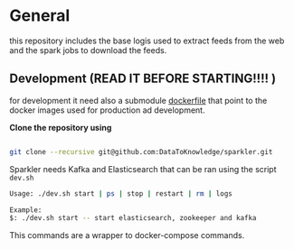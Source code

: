 # General

this repository includes the base logis used to extract feeds from the web and the spark jobs to download the feeds.


## Development (READ IT BEFORE STARTING!!!! )

for development it need also a submodule [dockerfile](https://github.com/DataToKnowledge/dockerfile) that point to the
docker images used for production ad development.

**Clone the repository using**

```bash

git clone --recursive git@github.com:DataToKnowledge/sparkler.git

```

Sparkler needs Kafka and Elasticsearch that can be ran using the script `dev.sh`

```bash
Usage: ./dev.sh start | ps | stop | restart | rm | logs

Example:
$: ./dev.sh start -- start elasticsearch, zookeeper and kafka
```

This commands are a wrapper to docker-compose commands.